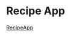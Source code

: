 # Recipe App

[RecipeApp](https://github.com/clarusway/clarusway-full-stack-tr-12-22/raw/main/react/projects/005-Recipe-App/food-search-app.gif)
